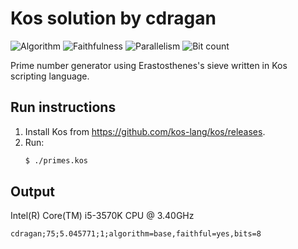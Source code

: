 # Kos solution by cdragan

![Algorithm](https://img.shields.io/badge/Algorithm-base-green)
![Faithfulness](https://img.shields.io/badge/Faithful-yes-green)
![Parallelism](https://img.shields.io/badge/Parallel-no-green)
![Bit count](https://img.shields.io/badge/Bits-8-yellowgreen)

Prime number generator using Erastosthenes's sieve written in Kos scripting language.

## Run instructions

1. Install Kos from <https://github.com/kos-lang/kos/releases>.
2. Run:
   ```bash 
   $ ./primes.kos
   ```

## Output

Intel(R) Core(TM) i5-3570K CPU @ 3.40GHz
```
cdragan;75;5.045771;1;algorithm=base,faithful=yes,bits=8
```

